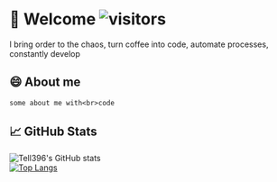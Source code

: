 # 🙋 Welcome ![visitors](https://visitor-badge.glitch.me/badge?page_id=tell396) 

I bring order to the chaos, turn coffee into code, automate processes, constantly develop

## 😄 About me 

```some about me with<br>code```

## 📈 GitHub Stats

![Tell396's GitHub stats](https://github-readme-stats.vercel.app/api?username=tell396&show_icons=true&theme=synthwave&bg_color=3CAFA1&text_color=ffff)
<br>
[![Top Langs](https://github-readme-stats.vercel.app/api/top-langs/?username=tell396&show_icons=true&theme=synthwave&bg_color=3CAFA1&text_color=ffff)](https://github.com/tell396/github-readme-stats)


